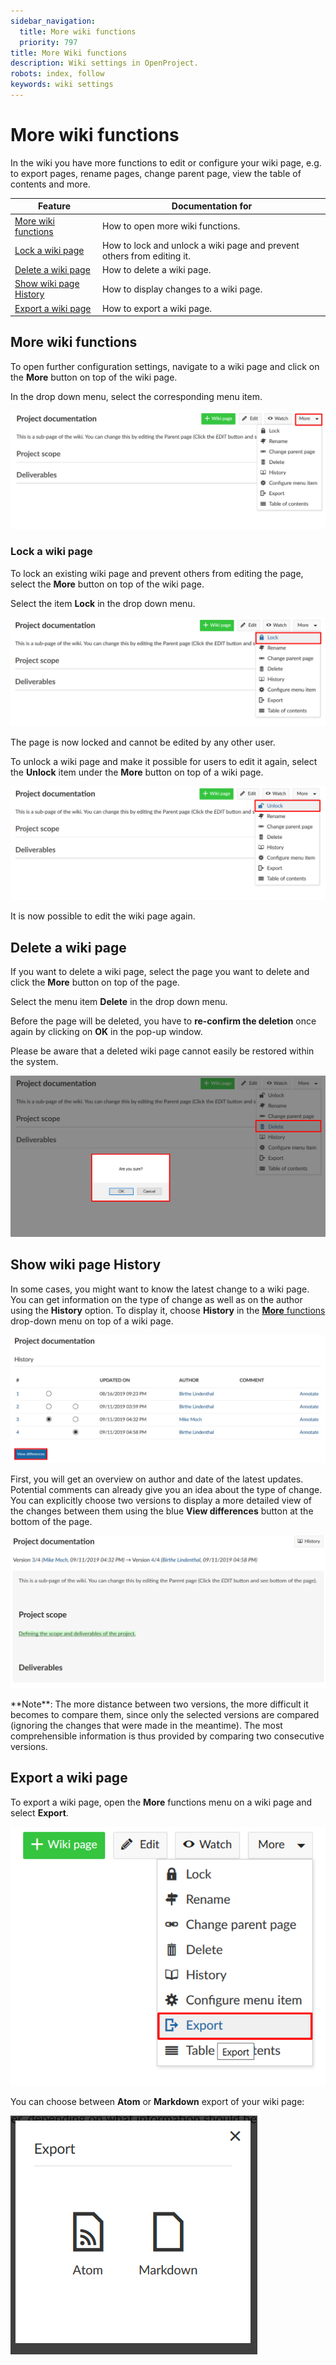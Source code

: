 ```yaml
---
sidebar_navigation:
  title: More wiki functions
  priority: 797
title: More Wiki functions
description: Wiki settings in OpenProject.
robots: index, follow
keywords: wiki settings
---
```


# More wiki functions

In the wiki you have more functions to edit or configure your wiki page, e.g. to export pages, rename pages, change parent page, view the table of contents and more.

| Feature                                           | Documentation for                                            |
| ------------------------------------------------- | ------------------------------------------------------------ |
| [More wiki functions](#more-wiki-functions)       | How to open more wiki functions.                             |
| [Lock a wiki page](#lock-a-wiki-page)             | How to lock and unlock a wiki page and prevent others from editing it. |
| [Delete a wiki page](#delete-a-wiki-page)         | How to delete a wiki page.                                   |
| [Show wiki page History](#show-wiki-page-history) | How to display changes to a wiki page.                       |
| [Export a wiki page](#export-a-wiki-page)         | How to export a wiki page.                                   |

## More wiki functions

To open further configuration settings, navigate to a wiki page and click on the **More** button on top of the wiki page.

In the drop down menu, select the corresponding menu item.

![wiki-settings](wiki-settings.png)

### Lock a wiki page

To lock an existing wiki page and prevent others from editing the page, select the **More** button on top of the wiki page.

Select the item **Lock** in the drop down menu.

![lock-wiki](lock-wiki.png)

The page is now locked and cannot be edited by any other user. 

To unlock a wiki page and make it possible for users to edit it again, select the **Unlock** item under the **More** button on top of a wiki page.

![unlock-wiki](unlock-wiki.png)

It is now possible to edit the wiki page again.

## Delete a wiki page

If you want to delete a wiki page, select the page you want to delete and click the **More** button on top of the page.

Select the menu item **Delete** in the drop down menu.

Before the page will be deleted, you have to **re-confirm the deletion** once again by clicking on **OK** in the pop-up window.

Please be aware that a deleted wiki page cannot easily be restored within the system.

![delete-wiki](delete-wiki.png)

## Show wiki page History

In some cases, you might want to know the latest change to a wiki page.  You can get information on the type of change as well as on the author using the **History** option. To display it, choose **History** in the [**More** functions](#more-wiki-functions) drop-down menu on top of a wiki page.

![wiki-history](wiki-history.png)

First, you will get an overview on author and date of the latest updates. Potential comments can already give you an idea about the type of change. You can explicitly choose two versions to display a more detailed view of the changes between them using the blue **View differences** button at the bottom of the page.

![view-differences-wiki](1568213985327.png)

<div class="alert alert-info" role="alert">
**Note**: The more distance between two versions, the more difficult it becomes to compare them, since only the selected versions are compared (ignoring the changes that were made in the meantime). The most comprehensible information is thus provided by comparing two consecutive versions.

</div>

## Export a wiki page

To export a wiki page, open the **More** functions menu on a wiki page and select **Export**.

![export-wiki](export-wiki.png)

You can choose between **Atom** or **Markdown** export of your wiki page:

![wiki-export-options](1568277748319.png)
